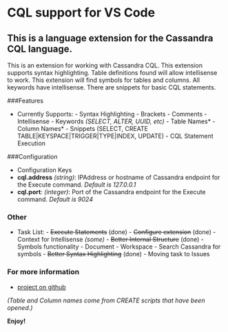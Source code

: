 # CQL support for VS Code

## This is a language extension for the Cassandra CQL language.
This is an extension for working with Cassandra CQL. This extension supports syntax highlighting. Table definitions found will allow intellisense to work. This extension will find symbols for tables and columns. All keywords have intellisense. There are snippets for basic CQL statements.

###Features
   - Currently Supports:
    - Syntax Highlighting
    - Brackets
    - Comments
    - Intellisense 
    - Keywords *(SELECT, ALTER, UUID, etc)*
    - Table Names* 
    - Column Names*
    - Snippets (SELECT, CREATE TABLE|KEYSPACE|TRIGGER|TYPE|INDEX, UPDATE)
    - CQL Statement Execution
 
###Configuration
- Configuration Keys
 - **cql.address** *(string)*: IPAddress or hostname of Cassandra endpoint for the Execute command. *Default is 127.0.0.1*
 - **cql.port**: *(integer)*: Port of the Cassandra endpoint for the Execute command. *Default is 9024*
      

### Other
   - Task List:
    - ~~Execute Statements~~ (done)
    - ~~Configure extension~~ (done)
    - Context for Intellisense *(some)* 
    - ~~Better Internal Structure~~ (done)
    - Symbols functionality
    - Document
    - Workspace
    - Search Cassandra for symbols
    - ~~Better Syntax Highlighting~~ (done)
    - Moving task to Issues


### For more information
* [project on github](https://github.com/lawrencekgrant/vscode-cql)

*(Table and Column names come from CREATE scripts that have been opened.)*

**Enjoy!** 